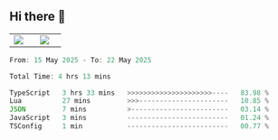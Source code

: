 ## Hi there 👋

<p align="center">
  <table align="center">
  <tr border="none">
  <td width="35%" align="center">
    <img  align="center"  src="http://github-profile-summary-cards.vercel.app/api/cards/stats?username=ricepunk&theme=github_dark" />
  </td>
    
  <td width="65%" align="center">
    <img  align="center"  src="http://github-profile-summary-cards.vercel.app/api/cards/profile-details?username=ricepunk&theme=github_dark" />
  </td>
  </tr>
  </table>
</p>

<!--START_SECTION:waka-->

```typescript
From: 15 May 2025 - To: 22 May 2025

Total Time: 4 hrs 13 mins

TypeScript   3 hrs 33 mins   >>>>>>>>>>>>>>>>>>>>>----   83.98 %
Lua          27 mins         >>>----------------------   10.85 %
JSON         7 mins          >------------------------   03.14 %
JavaScript   3 mins          -------------------------   01.24 %
TSConfig     1 min           -------------------------   00.77 %
```

<!--END_SECTION:waka-->
